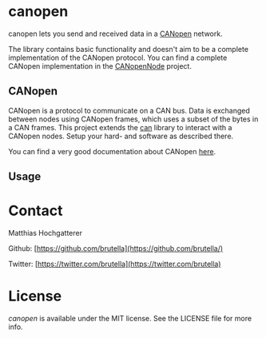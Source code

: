 # canopen

canopen lets you send and received data in a [CANopen](https://en.wikipedia.org/wiki/CANopen) network.

The library contains basic functionality and doesn't aim to be a complete implementation of the CANopen protocol. You can find a complete CANopen implementation in the [CANopenNode](https://github.com/CANopenNode) project.

## CANopen

CANopen is a protocol to communicate on a CAN bus. Data is exchanged between nodes using CANopen frames, which uses a subset of the bytes in a CAN frames. This project extends the [can](https://github.com/brutella/can) library to interact with a CANopen nodes. Setup your hard- and software as described there.

You can find a very good documentation about CANopen [here](http://www.a-m-c.com/download/sw/dw300_3-0-3/CAN_Manual300_3-0-3.pdf).

## Usage




# Contact

Matthias Hochgatterer

Github: [https://github.com/brutella](https://github.com/brutella/)

Twitter: [https://twitter.com/brutella](https://twitter.com/brutella)

# License

*canopen* is available under the MIT license. See the LICENSE file for more info.